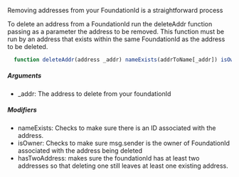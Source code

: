 Removing addresses from your FoundationId is a straightforward process

To delete an address from a FoundationId run the deleteAddr function passing as a parameter the address to be removed.  This function must be run by an address that exists within the same FoundationId as the address to be deleted.

```javascript
  function deleteAddr(address _addr) nameExists(addrToName[_addr]) isOwner(addrToName[_addr]) hasTwoAddress(addrToName[_addr]) {}
```
##### Arguments
* _addr: The address to delete from your foundationId

##### Modifiers
* nameExists: Checks to make sure there is an ID associated with the address.
* isOwner: Checks to make sure msg.sender is the owner of FoundationId associated with the address being deleted
* hasTwoAddress: makes sure the foundationId has at least two addresses so that deleting one still leaves at least one existing address.
